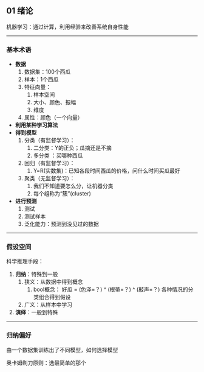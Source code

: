 ## 01 绪论

机器学习：通过计算，利用经验来改善系统自身性能

---

### 基本术语

* **数据**
    1. 数据集：100个西瓜
    2. 样本：1个西瓜
    3. 特征向量：
        1) 样本空间
        2) 大小、颜色、振幅
        3) 维度
    4. 属性：颜色（一个向量）
* **利用某种学习算法**
* **得到模型**
    1. 分类（有监督学习）：
        1. 二分类：Y的正负；瓜摘还是不摘
        2. 多分类 ：买哪种西瓜
    2. 回归（有监督学习）：
        1. Y=R(实数集)：已知各段时间西瓜的价格，问什么时间买瓜最好
    3. 聚类（无监督学习）：
        1. 我们不知道要怎么分，让机器分类
        2. 每个组称为“簇”(cluster)
* **进行预测**
    1. 测试
    2. 测试样本
    3. 泛化能力：预测到没见过的数据

---

### 假设空间
科学推理手段：
1. **归纳**：特殊到一般
   1. 狭义：从数据中得到概念
        1. bool概念：
            好瓜 = (色泽=？) ^ (根蒂=？) ^ (敲声=？)
            各种情况的分类组合得到假设
   2. 广义：从样本中学习
2. **演绎**：一般到特殊

---

### 归纳偏好
由一个数据集训练出了不同模型，如何选择模型

奥卡姆剃刀原则：选最简单的那个